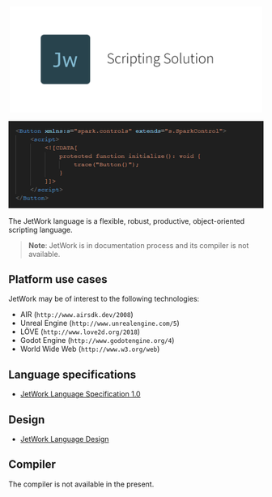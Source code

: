 <p align="center">
  <img src="./assets/logo.png" width="500">
</p>

<p align="center">
  <img src="./snippets/spark-control.png" width="611">
</p>

The JetWork language is a flexible, robust, productive, object-oriented scripting language.

> **Note**: JetWork is in documentation process and its compiler is not available.

## Platform use cases

JetWork may be of interest to the following technologies:

* AIR (`http://www.airsdk.dev/2008`)
* Unreal Engine (`http://www.unrealengine.com/5`)
* LÖVE (`http://www.love2d.org/2018`)
* Godot Engine (`http://www.godotengine.org/4`)
* World Wide Web (`http://www.w3.org/web`)

## Language specifications

* [JetWork Language Specification 1.0](https://jetwork-lang.github.io/lang/spec/1.0/live)

## Design

* [JetWork Language Design](design/design.md)

## Compiler

The compiler is not available in the present.
